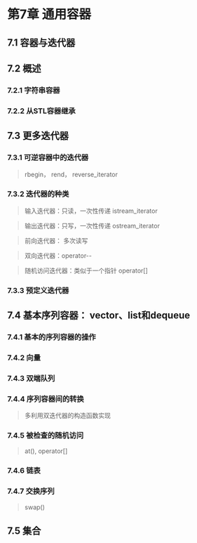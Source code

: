 # 第7章 通用容器

## 7.1 容器与迭代器

## 7.2 概述

### 7.2.1 字符串容器

### 7.2.2 从STL容器继承

## 7.3 更多迭代器

### 7.3.1 可逆容器中的迭代器

>rbegin， rend， reverse_iterator

### 7.3.2 迭代器的种类

>输入迭代器：只读，一次性传递 istream_iterator

>输出迭代器：只写，一次性传递 ostream_iterator

>前向迭代器： 多次读写 

>双向迭代器：operator--

>随机访问迭代器：类似于一个指针 operator[]

### 7.3.3 预定义迭代器

## 7.4 基本序列容器： vector、list和dequeue

### 7.4.1 基本的序列容器的操作

### 7.4.2 向量

### 7.4.3 双端队列

### 7.4.4 序列容器间的转换

>多利用双迭代器的构造函数实现

### 7.4.5 被检查的随机访问

>at(), operator[]

### 7.4.6 链表

### 7.4.7 交换序列

>swap()

## 7.5 集合


>

>

>
>

>

>

>

>
>

>

>

>

>
>

>

>

>

>
